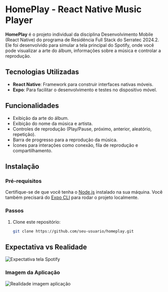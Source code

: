 # HomePlay - React Native Music Player

**HomePlay** é o projeto individual da disciplina Desenvolvimento Mobile (React Native) do programa de Residência Full Stack do Serratec 2024.2. Ele foi desenvolvido para simular a tela principal do Spotify, onde você pode visualizar a arte do álbum, informações sobre a música e controlar a reprodução.

## Tecnologias Utilizadas

- **React Native**: Framework para construir interfaces nativas móveis.
- **Expo**: Para facilitar o desenvolvimento e testes no dispositivo móvel.

## Funcionalidades

- Exibição da arte do álbum.
- Exibição do nome da música e artista.
- Controles de reprodução (Play/Pause, próximo, anterior, aleatório, repetição).
- Barra de progresso para a reprodução da música.
- Ícones para interações como conexão, fila de reprodução e compartilhamento.

## Instalação

### Pré-requisitos

Certifique-se de que você tenha o [Node.js](https://nodejs.org/) instalado na sua máquina. Você também precisará do [Expo CLI](https://docs.expo.dev/get-started/installation/) para rodar o projeto localmente.

### Passos

1. Clone este repositório:

   ```bash
   git clone https://github.com/seu-usuario/homeplay.git

## Expectativa vs Realidade
![Expectativa tela Spotify](https://imgur.com/kf6g7eA.jpg)

### Imagem da Aplicação

![Realidade imagem aplicação](https://imgur.com/KWlhFIL.jpg)

